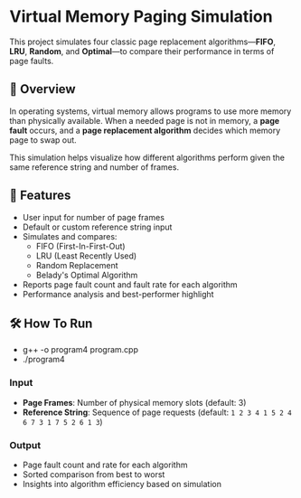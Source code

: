 # Virtual Memory Paging Simulation

This project simulates four classic page replacement algorithms—**FIFO**, **LRU**, **Random**, and **Optimal**—to compare their performance in terms of page faults.

## 📘 Overview

In operating systems, virtual memory allows programs to use more memory than physically available. When a needed page is not in memory, a **page fault** occurs, and a **page replacement algorithm** decides which memory page to swap out.

This simulation helps visualize how different algorithms perform given the same reference string and number of frames.

## 🚀 Features

- User input for number of page frames
- Default or custom reference string input
- Simulates and compares:
  - FIFO (First-In-First-Out)
  - LRU (Least Recently Used)
  - Random Replacement
  - Belady's Optimal Algorithm
- Reports page fault count and fault rate for each algorithm
- Performance analysis and best-performer highlight

## 🛠️ How To Run

- g++ -o program4 program.cpp
- ./program4

### Input

- **Page Frames**: Number of physical memory slots (default: 3)
- **Reference String**: Sequence of page requests (default: `1 2 3 4 1 5 2 4 6 7 3 1 7 5 2 6 1 3`)

### Output

- Page fault count and rate for each algorithm
- Sorted comparison from best to worst
- Insights into algorithm efficiency based on simulation

